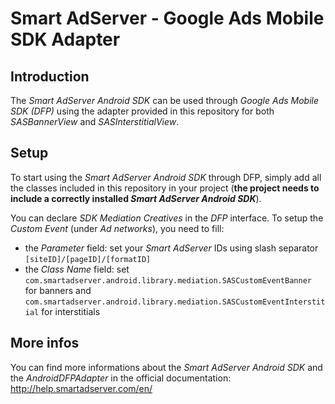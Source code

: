 Smart AdServer - Google Ads Mobile SDK Adapter
==============================================

Introduction
------------
The _Smart AdServer Android SDK_ can be used through _Google Ads Mobile SDK (DFP)_ using the adapter provided in this repository for both _SASBannerView_ and _SASInterstitialView_.

Setup
-----

To start using the _Smart AdServer Android SDK_ through DFP, simply add all the classes included in this repository in your project (**the project needs to include a correctly installed _Smart AdServer Android SDK_**).

You can declare _SDK Mediation Creatives_ in the _DFP_ interface. To setup the _Custom Event_ (under _Ad networks_), you need to fill:

* the _Parameter_ field: set your _Smart AdServer_ IDs using slash separator `[siteID]/[pageID]/[formatID]`
* the _Class Name_ field: set `com.smartadserver.android.library.mediation.SASCustomEventBanner` for banners and `com.smartadserver.android.library.mediation.SASCustomEventInterstitial` for interstitials

More infos
----------
You can find more informations about the _Smart AdServer Android SDK_ and the _AndroidDFPAdapter_ in the official documentation:
http://help.smartadserver.com/en/
